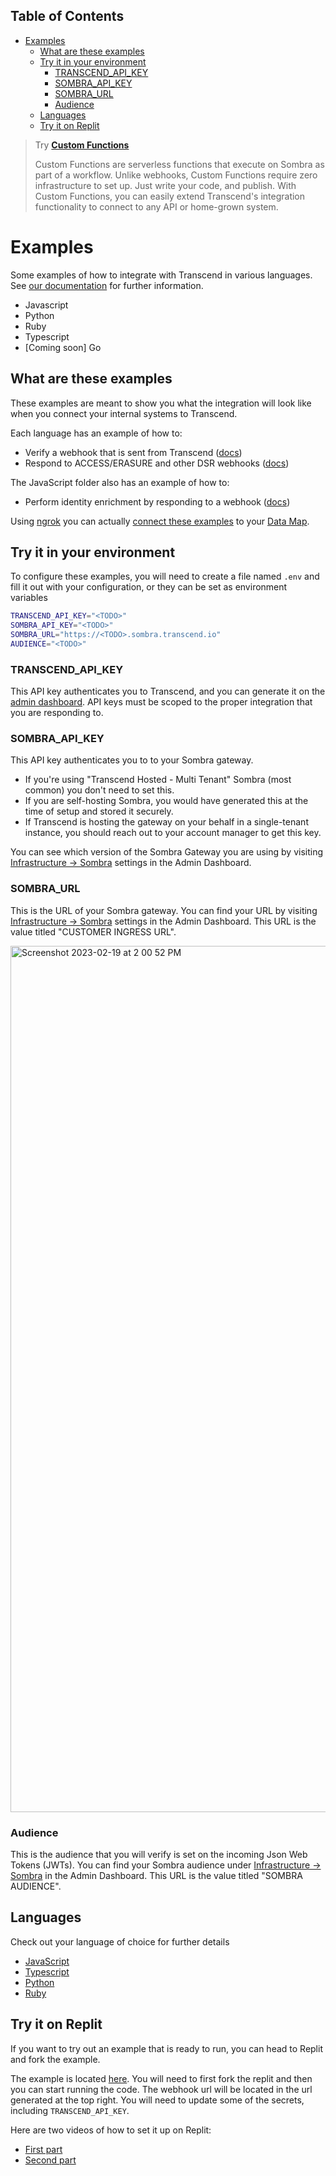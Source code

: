 <!-- START doctoc generated TOC please keep comment here to allow auto update -->
<!-- DON'T EDIT THIS SECTION, INSTEAD RE-RUN doctoc TO UPDATE -->

## Table of Contents

- [Examples](#examples)
  - [What are these examples](#what-are-these-examples)
  - [Try it in your environment](#try-it-in-your-environment)
    - [TRANSCEND_API_KEY](#transcend_api_key)
    - [SOMBRA_API_KEY](#sombra_api_key)
    - [SOMBRA_URL](#sombra_url)
    - [Audience](#audience)
  - [Languages](#languages)
  - [Try it on Replit](#try-it-on-replit)

<!-- END doctoc generated TOC please keep comment here to allow auto update -->

> Try [**Custom Functions**](https://docs.transcend.io/docs/articles/integrations/custom/custom-functions)
>
> Custom Functions are serverless functions that execute on Sombra as part of a workflow. Unlike webhooks, Custom Functions require zero infrastructure to set up. Just write your code, and publish. With Custom Functions, you can easily extend Transcend's integration functionality to connect to any API or home-grown system.

# Examples

Some examples of how to integrate with Transcend in various languages. See [our documentation](https://docs.transcend.io/) for further information.

- Javascript
- Python
- Ruby
- Typescript
- [Coming soon] Go

## What are these examples

These examples are meant to show you what the integration will look like when you connect your internal systems to Transcend.

Each language has an example of how to:

- Verify a webhook that is sent from Transcend ([docs](https://docs.transcend.io/docs/receiving-webhooks))
- Respond to ACCESS/ERASURE and other DSR webhooks ([docs](https://docs.transcend.io/docs/responding-to-dsrs))

The JavaScript folder also has an example of how to:

- Perform identity enrichment by responding to a webhook ([docs](https://docs.transcend.io/docs/identity-enrichment))

Using [ngrok](https://ngrok.com/) you can actually [connect these examples](https://app.transcend.io/data-map/silos?integrationName=server) to your [Data Map](https://app.transcend.io/data-map).

## Try it in your environment

To configure these examples, you will need to create a file named `.env` and fill it out with your configuration, or they can be set as environment variables

```sh
TRANSCEND_API_KEY="<TODO>"
SOMBRA_API_KEY="<TODO>"
SOMBRA_URL="https://<TODO>.sombra.transcend.io"
AUDIENCE="<TODO>"
```

### TRANSCEND_API_KEY

This API key authenticates you to Transcend, and you can generate it on the [admin dashboard](https://app.transcend.io/settings#Developer).
API keys must be scoped to the proper integration that you are responding to.

### SOMBRA_API_KEY

This API key authenticates you to to your Sombra gateway.

- If you're using "Transcend Hosted - Multi Tenant" Sombra (most common) you don't need to set this.
- If you are self-hosting Sombra, you would have generated this at the time of setup and stored it securely.
- If Transcend is hosting the gateway on your behalf in a single-tenant instance, you should reach out to your account manager to get this key.

You can see which version of the Sombra Gateway you are using by visiting [Infrastructure -> Sombra](https://app.transcend.io/infrastructure/sombra/sombras) settings in the Admin Dashboard.

### SOMBRA_URL

This is the URL of your Sombra gateway. You can find your URL by visiting [Infrastructure -> Sombra](https://app.transcend.io/infrastructure/sombra/sombras) settings in the Admin Dashboard. This URL is the value titled "CUSTOMER INGRESS URL".

<img width="1386" alt="Screenshot 2023-02-19 at 2 00 52 PM" src="https://user-images.githubusercontent.com/10264973/219977722-8c15be4d-2508-4090-b06a-0fbfa55c2d7b.png">


### Audience

This is the audience that you will verify is set on the incoming Json Web Tokens (JWTs). You can find your Sombra audience under [Infrastructure -> Sombra](https://app.transcend.io/infrastructure/sombra/sombras) in the Admin Dashboard. This URL is the value titled "SOMBRA AUDIENCE".

## Languages

Check out your language of choice for further details

- [JavaScript](./javascript)
- [Typescript](./typescript)
- [Python](./python)
- [Ruby](./ruby)

## Try it on Replit

If you want to try out an example that is ready to run, you can head to Replit and fork the example.

The example is located [here](https://replit.com/@giacaglia/Webhook-Transcend?v=1). You will need to first fork the replit and then you can start running the code. The webhook url will be located in the url generated at the top right. You will need to update some of the secrets, including  `TRANSCEND_API_KEY`.

Here are two videos of how to set it up on Replit: 

- [First part](https://www.loom.com/share/558f95537e27471b8bc8943cbf5c29d2)
- [Second part](https://www.loom.com/share/2a6582166d284171893fe00f93629fd4)
